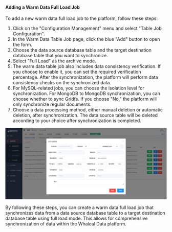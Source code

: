 #### Adding a Warm Data Full Load Job

To add a new warm data full load job to the platform, follow these steps:

1. Click on the "Configuration Management" menu and select "Table Job Configuration".
2. In the Warm Data Table Job page, click the blue "Add" button to open the form.
3. Choose the data source database table and the target destination database table that you want to synchronize.
4. Select "Full Load" as the archive mode.
5. The warm data table job also includes data consistency verification. If you choose to enable it, you can set the required verification percentage. After the synchronization, the platform will perform data consistency checks on the synchronized data.
6. For MySQL-related jobs, you can choose the isolation level for synchronization. For MongoDB to MongoDB synchronization, you can choose whether to sync Gridfs. If you choose "No," the platform will only synchronize regular documents.
7. Choose a data processing method, either manual deletion or automatic deletion, after synchronization. The data source table will be deleted according to your choice after synchronization is completed.

![Adding a Warm Data Full Load Job](../../images/whaleal-data/image-20230621134350471.png)

By following these steps, you can create a warm data full load job that synchronizes data from a data source database table to a target destination database table using full load mode. This allows for comprehensive synchronization of data within the Whaleal Data platform.
